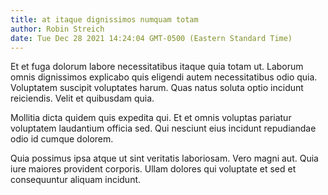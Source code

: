 ```yaml
---
title: at itaque dignissimos numquam totam
author: Robin Streich
date: Tue Dec 28 2021 14:24:04 GMT-0500 (Eastern Standard Time)
---
```

Et et fuga dolorum labore necessitatibus itaque quia totam ut. Laborum omnis dignissimos explicabo quis eligendi autem necessitatibus odio quia. Voluptatem suscipit voluptates harum. Quas natus soluta optio incidunt reiciendis. Velit et quibusdam quia.

 Mollitia dicta quidem quis expedita qui. Et et omnis voluptas pariatur voluptatem laudantium officia sed. Qui nesciunt eius incidunt repudiandae odio id cumque dolorem.

 Quia possimus ipsa atque ut sint veritatis laboriosam. Vero magni aut. Quia iure maiores provident corporis. Ullam dolores qui voluptate et sed et consequuntur aliquam incidunt.